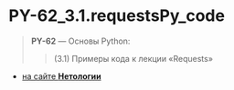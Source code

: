 # PY-62_3.1.requestsPy_code
> **PY-62** — Основы Python: 
>>    (3.1) Примеры кода к лекции 
>     «Requests»
*    [на сайте **Нетологии**](https://github.com/kievsan/py-homeworks-advanced/tree/master/4.Tests)
